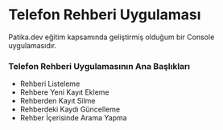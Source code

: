 # Telefon Rehberi Uygulaması
Patika.dev eğitim kapsamında geliştirmiş olduğum bir Console uygulamasıdır.
### Telefon Rehberi Uygulamasının Ana Başlıkları
* Rehberi Listeleme
* Rehbere Yeni Kayıt Ekleme
* Rehberden Kayıt Silme
* Rehberdeki Kaydı Güncelleme
* Rehber İçerisinde Arama Yapma
